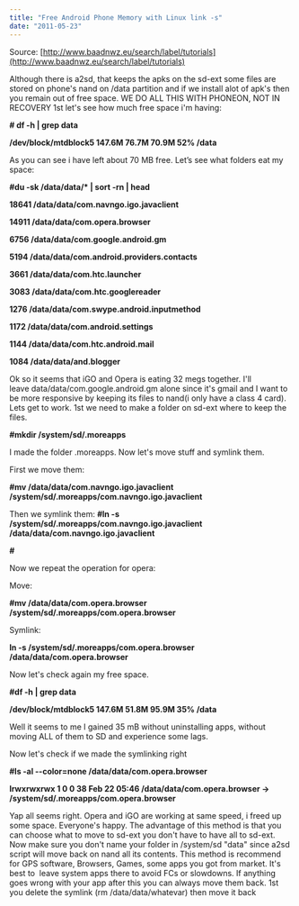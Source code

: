 ```yaml
---
title: "Free Android Phone Memory with Linux link -s"
date: "2011-05-23"
---
```


Source: [http://www.baadnwz.eu/search/label/tutorials](http://www.baadnwz.eu/search/label/tutorials)

Although there is a2sd, that keeps the apks on the sd-ext some files are stored on phone's nand on /data partition and if we install alot of apk's then you remain out of free space. WE DO ALL THIS WITH PHONEON, NOT IN RECOVERY 1st let's see how much free space i'm having:

**# df -h | grep data**

**/dev/block/mtdblock5 147.6M 76.7M 70.9M 52% /data** 

 As you can see i have left about 70 MB free. Let’s see what folders eat my space:

**#du -sk /data/data/\* | sort -rn | head**

**18641 /data/data/com.navngo.igo.javaclient**

**14911 /data/data/com.opera.browser**

**6756 /data/data/com.google.android.gm**

**5194 /data/data/com.android.providers.contacts**

**3661 /data/data/com.htc.launcher**

**3083 /data/data/com.htc.googlereader**

**1276 /data/data/com.swype.android.inputmethod**

**1172 /data/data/com.android.settings**

**1144 /data/data/com.htc.android.mail**

**1084 /data/data/and.blogger**

Ok so it seems that iGO and Opera is eating 32 megs together. I'll leave data/data/com.google.android.gm alone since it's gmail and I want to be more responsive by keeping its files to nand(i only have a class 4 card). Lets get to work. 1st we need to make a folder on sd-ext where to keep the files.

**#mkdir /system/sd/.moreapps** 

I made the folder .moreapps. Now let's move stuff and symlink them.

First we move them:

**#mv /data/data/com.navngo.igo.javaclient /system/sd/.moreapps/com.navngo.igo.javaclient** 

Then we symlink them: **#ln -s /system/sd/.moreapps/com.navngo.igo.javaclient /data/data/com.navngo.igo.javaclient**

**#** 

Now we repeat the operation for opera:

Move:

**#mv /data/data/com.opera.browser /system/sd/.moreapps/com.opera.browser** 

Symlink:

**ln -s /system/sd/.moreapps/com.opera.browser /data/data/com.opera.browser** 

Now let's check again my free space.

**#df -h | grep data**

**/dev/block/mtdblock5 147.6M 51.8M 95.9M 35% /data** 

Well it seems to me I gained 35 mB without uninstalling apps, without moving ALL of them to SD and experience some lags.

Now let's check if we made the symlinking right

**#ls -al --color=none /data/data/com.opera.browser**

**lrwxrwxrwx 1 0 0 38 Feb 22 05:46 /data/data/com.opera.browser -> /system/sd/.moreapps/com.opera.browser** 

Yap all seems right. Opera and iGO are working at same speed, i freed up some space. Everyone's happy. The advantage of this method is that you can choose what to move to sd-ext you don't have to have all to sd-ext. Now make sure you don't name your folder in /system/sd "data" since a2sd script will move back on nand all its contents. This method is recommend for GPS software, Browsers, Games, some apps you got from market. It's best to  leave system apps there to avoid FCs or slowdowns. If anything goes wrong with your app after this you can always move them back. 1st you delete the symlink (rm /data/data/whatevar) then move it back

